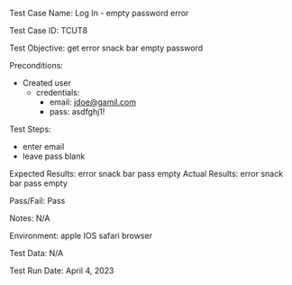 Test Case Name: Log In - empty password error

Test Case ID: TCUT8

Test Objective: get error snack bar empty password

Preconditions: 
- Created user
  - credentials:
    - email: jdoe@gamil.com 
    - pass: asdfghj1!

Test Steps:

- enter email
- leave pass blank 


Expected Results: error snack bar pass empty 
Actual Results: error snack bar pass empty 

Pass/Fail: Pass

Notes: N/A

Environment: apple IOS  safari browser 

Test Data: N/A

Test Run Date: April 4, 2023



